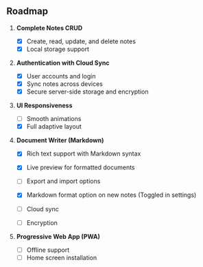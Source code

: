 ## Roadmap

1. **Complete Notes CRUD**

   - [x] Create, read, update, and delete notes
   - [x] Local storage support

2. **Authentication with Cloud Sync**

   - [x] User accounts and login
   - [x] Sync notes across devices
   - [x] Secure server-side storage and encryption

3. **UI Responsiveness**

   - [ ] Smooth animations
   - [x] Full adaptive layout

4. **Document Writer (Markdown)**

   - [x] Rich text support with Markdown syntax
   - [x] Live preview for formatted documents
   - [ ] Export and import options
   - [x] Markdown format option on new notes (Toggled in settings)
   - [ ] Cloud sync
   - [ ] Encryption


5. **Progressive Web App (PWA)**

   - [ ] Offline support
   - [ ] Home screen installation
